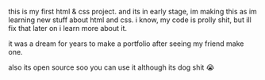this is my first html & css project. and its in early stage, im making this as im learning new stuff about html and css. i know, my code is prolly shit, but ill fix that later on i learn more about it.

it was a dream for years to make a portfolio after seeing my friend make one. 

also its open source soo you can use it although its dog shit 😭
